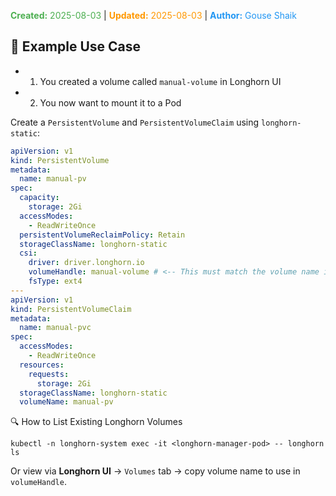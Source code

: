 <span style="color:#4caf50;"><b>Created:</b> 2025-08-03</span> | <span style="color:#ff9800;"><b>Updated:</b> 2025-08-03</span> | <span style="color:#2196f3;"><b>Author:</b> Gouse Shaik</span>

## 🧾 Example Use Case
- 1. You created a volume called `manual-volume` in Longhorn UI
- 2. You now want to mount it to a Pod

Create a `PersistentVolume` and `PersistentVolumeClaim` using `longhorn-static`:
```yaml
apiVersion: v1
kind: PersistentVolume
metadata:
  name: manual-pv
spec:
  capacity:
    storage: 2Gi
  accessModes:
    - ReadWriteOnce
  persistentVolumeReclaimPolicy: Retain
  storageClassName: longhorn-static
  csi:
    driver: driver.longhorn.io
    volumeHandle: manual-volume # <-- This must match the volume name in Longhorn UI
    fsType: ext4
---
apiVersion: v1
kind: PersistentVolumeClaim
metadata:
  name: manual-pvc
spec:
  accessModes:
    - ReadWriteOnce
  resources:
    requests:
      storage: 2Gi
  storageClassName: longhorn-static
  volumeName: manual-pv
```

🔍 How to List Existing Longhorn Volumes
```shell
kubectl -n longhorn-system exec -it <longhorn-manager-pod> -- longhorn ls
```

Or view via **Longhorn UI** → `Volumes` tab → copy volume name to use in `volumeHandle`.

